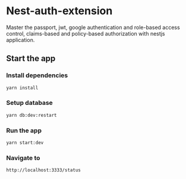 # Nest-auth-extension

Master the passport, jwt, google authentication and role-based access control, claims-based and policy-based authorization with nestjs application.

## Start the app

### Install dependencies

```bash
yarn install
```

### Setup database

```bash
yarn db:dev:restart
```

### Run the app

```bash
yarn start:dev
```

### Navigate to

```bash
http://localhost:3333/status
```
